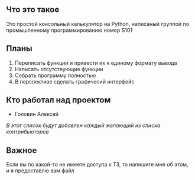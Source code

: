 ## Что это такое
Это простой консольный калькулятор на Python, написаный группой по промышленному программированию номер S101

## Планы
  1. Переписать функции и привести их к единому формату вывода
  2. Написать отсутствующие функции
  3. Собрать программу полностью
  4. В перспективе сделать графичесий интерфейс

## Кто работал над проектом
 - Головин Алексей

_В этот список будут добавлен каждый желающий из списка контрибьюторов_

## Важное
Если вы по какой-то не имеете доступа к ТЗ, то напишите мне об этом, и я предоставлю вам файл